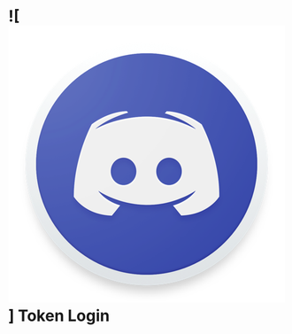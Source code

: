 # ![<img src ="https://github.com/CoSeR-Source/DC-Token-Login/blob/master/Discord-Logo.png?raw=true">] Token Login
